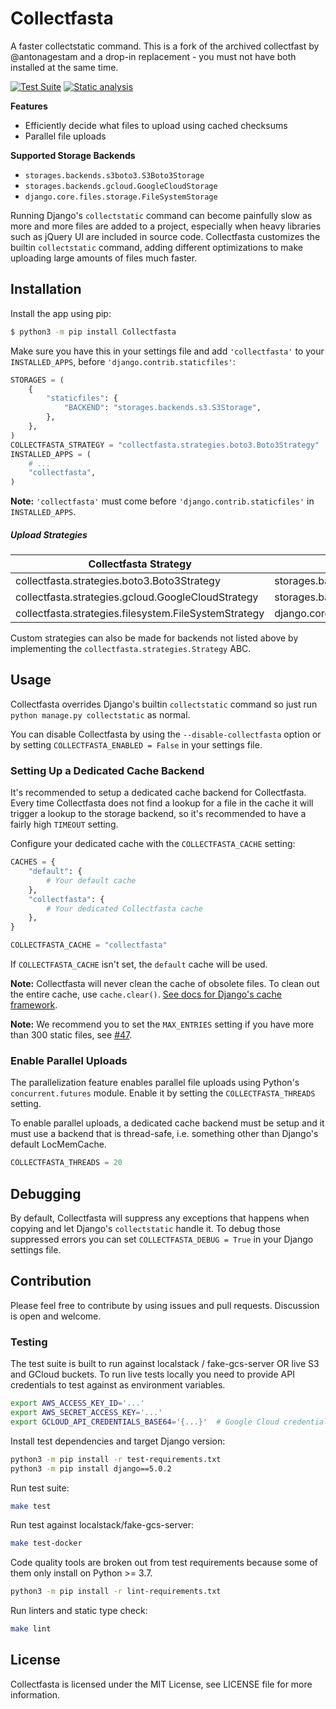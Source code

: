 # Collectfasta

A faster collectstatic command. This is a fork of the archived collectfast by @antonagestam and a drop-in replacement - you must not have both installed at the same time.

[![Test Suite](https://github.com/jasongi/collectfasta/workflows/Test%20Suite/badge.svg)](https://github.com/jasongi/collectfasta/actions?query=workflow%3A%22Test+Suite%22+branch%3Amaster)
[![Static analysis](https://github.com/jasongi/collectfasta/workflows/Static%20analysis/badge.svg?branch=master)](https://github.com/jasongi/collectfasta/actions?query=workflow%3A%22Static+analysis%22+branch%3Amaster)

**Features**

- Efficiently decide what files to upload using cached checksums
- Parallel file uploads

**Supported Storage Backends**

- `storages.backends.s3boto3.S3Boto3Storage`
- `storages.backends.gcloud.GoogleCloudStorage`
- `django.core.files.storage.FileSystemStorage`

Running Django's `collectstatic` command can become painfully slow as more and
more files are added to a project, especially when heavy libraries such as
jQuery UI are included in source code. Collectfasta customizes the builtin
`collectstatic` command, adding different optimizations to make uploading large
amounts of files much faster.


## Installation

Install the app using pip:

```bash
$ python3 -m pip install Collectfasta
```

Make sure you have this in your settings file and add `'collectfasta'` to your
`INSTALLED_APPS`, before `'django.contrib.staticfiles'`:

```python
STORAGES = (
    {
        "staticfiles": {
            "BACKEND": "storages.backends.s3.S3Storage",
        },
    },
)
COLLECTFASTA_STRATEGY = "collectfasta.strategies.boto3.Boto3Strategy"
INSTALLED_APPS = (
    # ...
    "collectfasta",
)
```

**Note:** `'collectfasta'` must come before `'django.contrib.staticfiles'` in
`INSTALLED_APPS`.

##### Upload Strategies

Collectfasta Strategy|Storage Backend
---|---
collectfasta.strategies.boto3.Boto3Strategy|storages.backends.s3.S3Storage
collectfasta.strategies.gcloud.GoogleCloudStrategy|storages.backends.gcloud.GoogleCloudStorage
collectfasta.strategies.filesystem.FileSystemStrategy|django.core.files.storage.FileSystemStorage

Custom strategies can also be made for backends not listed above by
implementing the `collectfasta.strategies.Strategy` ABC.


## Usage

Collectfasta overrides Django's builtin `collectstatic` command so just run
`python manage.py collectstatic` as normal.

You can disable Collectfasta by using the `--disable-collectfasta` option or by
setting `COLLECTFASTA_ENABLED = False` in your settings file.

### Setting Up a Dedicated Cache Backend

It's recommended to setup a dedicated cache backend for Collectfasta. Every time
Collectfasta does not find a lookup for a file in the cache it will trigger a
lookup to the storage backend, so it's recommended to have a fairly high
`TIMEOUT` setting.

Configure your dedicated cache with the `COLLECTFASTA_CACHE` setting:

```python
CACHES = {
    "default": {
        # Your default cache
    },
    "collectfasta": {
        # Your dedicated Collectfasta cache
    },
}

COLLECTFASTA_CACHE = "collectfasta"
```

If `COLLECTFASTA_CACHE` isn't set, the `default` cache will be used.

**Note:** Collectfasta will never clean the cache of obsolete files. To clean
out the entire cache, use `cache.clear()`. [See docs for Django's cache
framework][django-cache].

**Note:** We recommend you to set the `MAX_ENTRIES` setting if you have more
than 300 static files, see [#47][issue-47].

[django-cache]: https://docs.djangoproject.com/en/stable/topics/cache/
[issue-47]: https://github.com/antonagestam/collectfast/issues/47

### Enable Parallel Uploads

The parallelization feature enables parallel file uploads using Python's
`concurrent.futures` module. Enable it by setting the `COLLECTFASTA_THREADS`
setting.

To enable parallel uploads, a dedicated cache backend must be setup and it must
use a backend that is thread-safe, i.e. something other than Django's default
LocMemCache.

```python
COLLECTFASTA_THREADS = 20
```


## Debugging

By default, Collectfasta will suppress any exceptions that happens when copying
and let Django's `collectstatic` handle it. To debug those suppressed errors
you can set `COLLECTFASTA_DEBUG = True` in your Django settings file.


## Contribution

Please feel free to contribute by using issues and pull requests. Discussion is
open and welcome.

### Testing

The test suite is built to run against localstack / fake-gcs-server OR live S3 and GCloud buckets.
To run live tests locally you need to provide API credentials to test against as environment variables.

```bash
export AWS_ACCESS_KEY_ID='...'
export AWS_SECRET_ACCESS_KEY='...'
export GCLOUD_API_CREDENTIALS_BASE64='{...}'  # Google Cloud credentials as Base64'd json
```

Install test dependencies and target Django version:

```bash
python3 -m pip install -r test-requirements.txt
python3 -m pip install django==5.0.2
```

Run test suite:

```bash
make test
```

Run test against localstack/fake-gcs-server:

```bash
make test-docker
```

Code quality tools are broken out from test requirements because some of them
only install on Python >= 3.7.

```bash
python3 -m pip install -r lint-requirements.txt
```

Run linters and static type check:

```bash
make lint
```


## License

Collectfasta is licensed under the MIT License, see LICENSE file for more
information.
